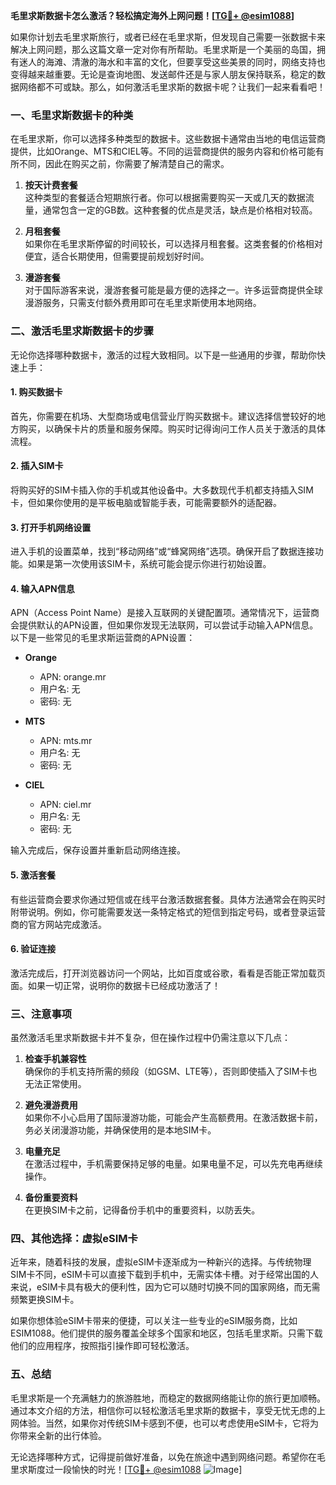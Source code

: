 **毛里求斯数据卡怎么激活？轻松搞定海外上网问题！[[TG💪+ @esim1088](https://t.me/s/esim1088)]**

如果你计划去毛里求斯旅行，或者已经在毛里求斯，但发现自己需要一张数据卡来解决上网问题，那么这篇文章一定对你有所帮助。毛里求斯是一个美丽的岛国，拥有迷人的海滩、清澈的海水和丰富的文化，但要享受这些美景的同时，网络支持也变得越来越重要。无论是查询地图、发送邮件还是与家人朋友保持联系，稳定的数据网络都不可或缺。那么，如何激活毛里求斯的数据卡呢？让我们一起来看看吧！

### 一、毛里求斯数据卡的种类

在毛里求斯，你可以选择多种类型的数据卡。这些数据卡通常由当地的电信运营商提供，比如Orange、MTS和CIEL等。不同的运营商提供的服务内容和价格可能有所不同，因此在购买之前，你需要了解清楚自己的需求。

1. **按天计费套餐**  
   这种类型的套餐适合短期旅行者。你可以根据需要购买一天或几天的数据流量，通常包含一定的GB数。这种套餐的优点是灵活，缺点是价格相对较高。

2. **月租套餐**  
   如果你在毛里求斯停留的时间较长，可以选择月租套餐。这类套餐的价格相对便宜，适合长期使用，但需要提前规划好时间。

3. **漫游套餐**  
   对于国际游客来说，漫游套餐可能是最方便的选择之一。许多运营商提供全球漫游服务，只需支付额外费用即可在毛里求斯使用本地网络。

### 二、激活毛里求斯数据卡的步骤

无论你选择哪种数据卡，激活的过程大致相同。以下是一些通用的步骤，帮助你快速上手：

#### 1. 购买数据卡
首先，你需要在机场、大型商场或电信营业厅购买数据卡。建议选择信誉较好的地方购买，以确保卡片的质量和服务保障。购买时记得询问工作人员关于激活的具体流程。

#### 2. 插入SIM卡
将购买好的SIM卡插入你的手机或其他设备中。大多数现代手机都支持插入SIM卡，但如果你使用的是平板电脑或智能手表，可能需要额外的适配器。

#### 3. 打开手机网络设置
进入手机的设置菜单，找到“移动网络”或“蜂窝网络”选项。确保开启了数据连接功能。如果是第一次使用该SIM卡，系统可能会提示你进行初始设置。

#### 4. 输入APN信息
APN（Access Point Name）是接入互联网的关键配置项。通常情况下，运营商会提供默认的APN设置，但如果你发现无法联网，可以尝试手动输入APN信息。以下是一些常见的毛里求斯运营商的APN设置：

- **Orange**
  - APN: orange.mr
  - 用户名: 无
  - 密码: 无

- **MTS**
  - APN: mts.mr
  - 用户名: 无
  - 密码: 无

- **CIEL**
  - APN: ciel.mr
  - 用户名: 无
  - 密码: 无

输入完成后，保存设置并重新启动网络连接。

#### 5. 激活套餐
有些运营商会要求你通过短信或在线平台激活数据套餐。具体方法通常会在购买时附带说明。例如，你可能需要发送一条特定格式的短信到指定号码，或者登录运营商的官方网站完成激活。

#### 6. 验证连接
激活完成后，打开浏览器访问一个网站，比如百度或谷歌，看看是否能正常加载页面。如果一切正常，说明你的数据卡已经成功激活了！

### 三、注意事项

虽然激活毛里求斯数据卡并不复杂，但在操作过程中仍需注意以下几点：

1. **检查手机兼容性**  
   确保你的手机支持所需的频段（如GSM、LTE等），否则即使插入了SIM卡也无法正常使用。

2. **避免漫游费用**  
   如果你不小心启用了国际漫游功能，可能会产生高额费用。在激活数据卡前，务必关闭漫游功能，并确保使用的是本地SIM卡。

3. **电量充足**  
   在激活过程中，手机需要保持足够的电量。如果电量不足，可以先充电再继续操作。

4. **备份重要资料**  
   在更换SIM卡之前，记得备份手机中的重要资料，以防丢失。

### 四、其他选择：虚拟eSIM卡

近年来，随着科技的发展，虚拟eSIM卡逐渐成为一种新兴的选择。与传统物理SIM卡不同，eSIM卡可以直接下载到手机中，无需实体卡槽。对于经常出国的人来说，eSIM卡具有极大的便利性，因为它可以随时切换不同的国家网络，而无需频繁更换SIM卡。

如果你想体验eSIM卡带来的便捷，可以关注一些专业的eSIM服务商，比如ESIM1088。他们提供的服务覆盖全球多个国家和地区，包括毛里求斯。只需下载他们的应用程序，按照指引操作即可轻松激活。

### 五、总结

毛里求斯是一个充满魅力的旅游胜地，而稳定的数据网络能让你的旅行更加顺畅。通过本文介绍的方法，相信你可以轻松激活毛里求斯的数据卡，享受无忧无虑的上网体验。当然，如果你对传统SIM卡感到不便，也可以考虑使用eSIM卡，它将为你带来全新的出行体验。

无论选择哪种方式，记得提前做好准备，以免在旅途中遇到网络问题。希望你在毛里求斯度过一段愉快的时光！[[TG💪+ @esim1088](https://t.me/s/esim1088) ![Image](https://i.postimg.cc/4NQfJmqS/Snipaste-2025-05-13-00-14-12.png)]
